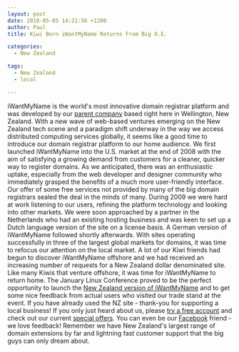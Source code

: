 ```yaml
---
layout: post
date: 2010-05-05 14:21:56 +1200
author: Paul
title: Kiwi Born iWantMyName Returns From Big O.E.

categories:
  - New Zealand

tags:
  - New Zealand
  - local

---
```


iWantMyName is the world's most innovative domain registrar platform and was developed by our [parent company](http://ideegeo.com) based right here in Wellington, New Zealand. With a new wave of web-based ventures emerging on the New Zealand tech scene and a paradigm shift underway in the way we access distributed computing services globally, it seems like a good time to introduce our domain registrar platform to our home audience.
We first launched iWantMyName into the U.S. market at the end of 2008 with the aim of satisfying a growing demand from customers for a cleaner, quicker way to register domains. As we anticipated, there was an enthusiastic uptake, especially from the web developer and designer community who immediately grasped the benefits of a much more user-friendly interface. Our offer of some free services not provided by many of the big domain registrars sealed the deal in the minds of many.
During 2009 we were hard at work listening to our users, refining the platform technology and looking into other markets. We were soon approached by a partner in the Netherlands who had an existing hosting business and was keen to set up a Dutch language version of the site on a license basis. A German version of iWantMyName followed shortly afterwards. With sites operating successfully in three of the largest global markets for domains, it was time to refocus our attention on the local market.
A lot of our Kiwi friends had begun to discover iWantMyName offshore and we had received an increasing number of requests for a New Zealand dollar denominated site. Like many Kiwis that venture offshore, it was time for iWantMyName to return home. The January Linux Conference proved to be the perfect opportunity to launch the [New Zealand version of iWantMyName](https://iwantmyname.co.nz) and to get some nice feedback from actual users who visited our trade stand at the event.
If you have already used the NZ site - thank-you for supporting a local business! If you only just heard about us, please [try a free account](https://iwantmyname.co.nz/signin) and check out our current [special offers](https://iwantmyname.co.nz/domain-promo-nz). You can even be our [Facebook](http://www.facebook.com/pages/iWantMyName-NZ/118040718222943?ref=ts) friend - we love feedback! Remember we have New Zealand's largest range of domain extensions by far and lightning fast customer support that the big guys can only dream about.
